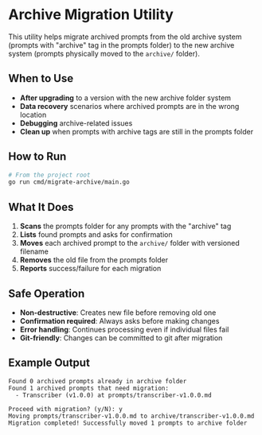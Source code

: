 # Archive Migration Utility

This utility helps migrate archived prompts from the old archive system (prompts with "archive" tag in the prompts folder) to the new archive system (prompts physically moved to the `archive/` folder).

## When to Use

- **After upgrading** to a version with the new archive folder system
- **Data recovery** scenarios where archived prompts are in the wrong location
- **Debugging** archive-related issues
- **Clean up** when prompts with archive tags are still in the prompts folder

## How to Run

```bash
# From the project root
go run cmd/migrate-archive/main.go
```

## What It Does

1. **Scans** the prompts folder for any prompts with the "archive" tag
2. **Lists** found prompts and asks for confirmation
3. **Moves** each archived prompt to the `archive/` folder with versioned filename
4. **Removes** the old file from the prompts folder
5. **Reports** success/failure for each migration

## Safe Operation

- **Non-destructive**: Creates new file before removing old one
- **Confirmation required**: Always asks before making changes
- **Error handling**: Continues processing even if individual files fail
- **Git-friendly**: Changes can be committed to git after migration

## Example Output

```
Found 0 archived prompts already in archive folder
Found 1 archived prompts that need migration:
  - Transcriber (v1.0.0) at prompts/transcriber-v1.0.0.md

Proceed with migration? (y/N): y
Moving prompts/transcriber-v1.0.0.md to archive/transcriber-v1.0.0.md
Migration completed! Successfully moved 1 prompts to archive folder
```